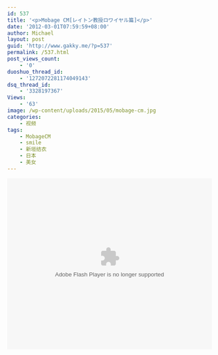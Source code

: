 ```yaml
---
id: 537
title: '<p>Mobage CM[レイトン教授ロワイヤル篇]</p>'
date: '2012-03-01T07:59:59+08:00'
author: Michael
layout: post
guid: 'http://www.gakky.me/?p=537'
permalink: /537.html
post_views_count:
    - '0'
duoshuo_thread_id:
    - '1272072281174049143'
dsq_thread_id:
    - '3328197367'
Views:
    - '63'
image: /wp-content/uploads/2015/05/mobage-cm.jpg
categories:
    - 视频
tags:
    - MobageCM
    - smile
    - 新垣结衣
    - 日本
    - 美女
---
```


<object height="394" width="473"><param name="allowscriptaccess" value="sameDomain"></param><param name="wmode" value="transparent"></param><param name="movie" value="http://player.youku.com/player.php/sid/89770109/v.swf"></param><param name="allowfullscreen" value="true"></param><embed allowfullscreen="true" allowscriptaccess="sameDomain" height="394" src="http://player.youku.com/player.php/sid/89770109/v.swf" type="application/x-shockwave-flash" width="473" wmode="transparent"></embed></object>